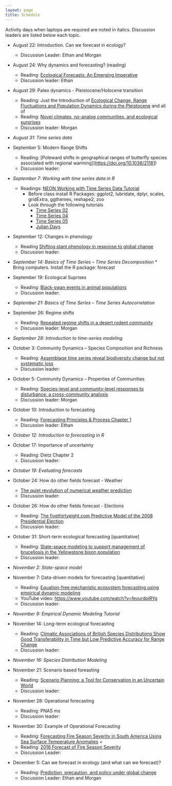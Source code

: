```yaml
---
layout: page
title: Schedule
---
```

Activity days when laptops are required are noted in italics. Discussion leaders are listed below each topic.

* August 22: Introduction. Can we forecast in ecology?
    * Discussion Leader: Ethan and Morgan

* August 24: Why dynamics and forecasting? (reading)
    * Reading: [Ecological Forecasts: An Emerging Imperative](https://doi.org/10.1126/science.293.5530.657)
    * Discussion leader: Ethan 

* August 29: Paleo dynamics - Pleistocene/Holocene transition
    * Reading: Just the Introduction of
      [Ecological Change, Range Fluctuations and Population Dynamics during the Pleistocene](https://doi.org/10.1016/j.cub.2009.06.030)
      and all of
    * Reading: [Novel climates, no-analog communities, and ecological surprises](https://doi.org/10.1890/070037)
    * Discussion leader: Morgan
 
* *August 31: Time series data*

* September 5: Modern Range Shifts
    * Reading: [Poleward shifts in geographical ranges of butterfly species associated with regional warming])https://doi.org/10.1038/21181)
    * Discussion leader:
 
* *September 7: Working with time series data in R*
    * Readings: [NEON Working with Time Series Data Tutorial](http://neondataskills.org/tutorial-series/tabular-time-series/)
        * Before class install R Packages: ggplot2, lubridate, dplyr, scales, gridExtra, ggthemes, reshape2, zoo
        * Look through the following tutorials
            *  [Time Series 02](http://neondataskills.org/R/time-series-convert-date-time-class-POSIX/)
            *  [Time Series 04](http://neondataskills.org/R/time-series-subset-dplyr/)
            *  [Time Series 05](http://neondataskills.org/R/time-series-plot-ggplot/)
            *  [Julian Days](http://neondataskills.org/R/julian-day-conversion/)
 
* September 12: Changes in phenology
    * Reading [Shifting plant phenology in response to global change](https://doi.org/10.1016/j.tree.2007.04.003)
    * Discussion leader: 
 
* *September 14: Basics of Time Series – Time Series Decomposition*
      * Bring computers. Install the R package: forecast

* September 19: Ecological Suprises
    * Reading: [Black-swan events in animal populations](https://doi.org/10.1073/pnas.1611525114)
    * Discussion leader: 
 
* *September 21: Basics of Time Series – Time Series Autocorrelation*

* September 26: Regime shifts
    * Reading: [Repeated regime shifts in a desert rodent community](https://doi.org/10.1101/163931)
    * Discussion leader: Morgan
 
* *September 28: Introduction to time-series modeling*

* October 3: Community Dynamics – Species Composition and Richness 
    * Reading: [Assemblage time series reveal biodiversity change but not systematic loss](https://doi.org/10.1126/science.1248484)
    * Discussion leader: 
 
* October 5: Community Dynamics – Properties of Communities
    * Reading: [Species-level and community-level responses to disturbance: a cross-community analysis](https://doi.org/10.1890/13-2250.1)
    * Discussion leader: Morgan
 
* October 10: Introduction to forecasting
    * Reading: [Forecasting Principles & Process Chapter 1](https://www.otexts.org/fpp/1)
    * Discussion leader: Ethan

* *October 12: Introduction to forecasting in R*

* October 17: Importance of uncertainty
    * Reading: Dietz Chapter 2
    * Discussion leader: 
 
* *October 19: Evaluating forecasts*

* October 24: How do other fields forecast - Weather
    * [The quiet revolution of numerical weather prediction](https://doi.org/10.1038/nature14956)
    * Discussion leader:
 
* October 26: How do other fields forecast - Elections
    * Reading:
[The fivethirtyeight.com Predictive Model of the 2008 Presidential Election](https://www.causeweb.org/cause/archive/stats/STATS_50.pdf)
    * Discussion leader: 
 
* October 31: Short-term ecological forecasting [quantitative]
    * Reading: [State-space modeling to support management of brucellosis in the Yellowstone bison population](https://doi.org/10.1890/14-1413.1) 
    * Discussion leader: 
 
* *November 2: State-space model*

* November 7: Data-driven models for forecasting [quantitative]
    * Reading: [Equation-free mechanistic ecosystem forecasting using empirical dynamic modeling](https://doi.org/10.1073/pnas.1417063112) 
    * YouTube video: https://www.youtube.com/watch?v=fevurdpiRYg
    * Discussion leader: 

* *November 9: Empirical Dynamic Modeling Tutorial*

* November 14: Long-term ecological forecasting
    * Reading: [Climatic Associations of British Species Distributions Show Good Transferability in Time but Low Predictive Accuracy for Range Change](http://dx.doi.org/10.1371/journal.pone.0040212) 
    * Discussion leader:

* *November 16: Species Distribution Modeling*

* November 21: Scenario based foreasting
    * Reading: [Scenario Planning: a Tool for Conservation in an Uncertain World](https://doi.org/10.1046/j.1523-1739.2003.01491.x)
    * Discussion leader:
    
* November 28: Operational forecasting
    * Reading: PNAS ms     
    * Discussion leader: 
 
* November 30: Example of Operational Forecasting
    * Reading: [Forecasting Fire Season Severity in South America Using Sea Surface Temperature Anomalies](https://doi.org/10.1126/science.1209472) +
    * Reading: [2016 Forecast of Fire Season Severity](http://www.ess.uci.edu/~amazonfirerisk/ForecastWeb/SAMFSS2016.html)
    * Discussion Leader: 

* December 5: Can we forecast in ecology (and what can we forecast)?
    * Reading: [Prediction, precaution, and policy under global change](https://doi.org/10.1126/science.1261824)
    * Discussion Leader: Ethan and Morgan



